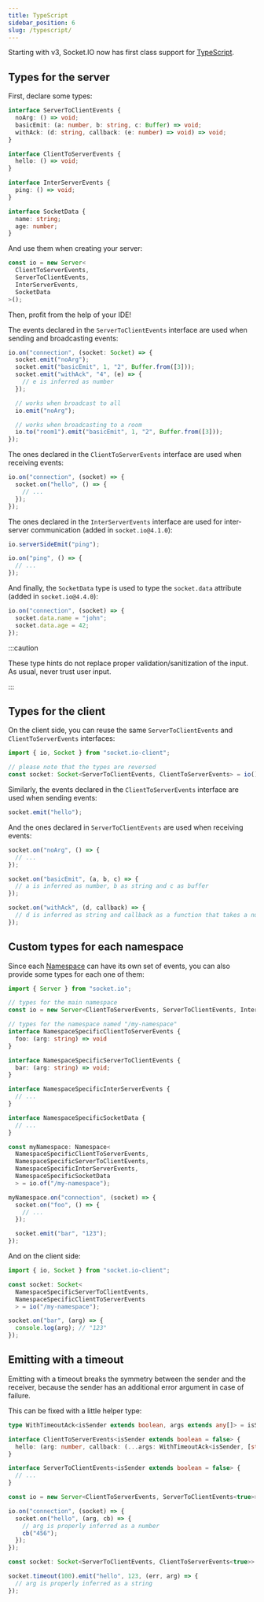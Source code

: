 ```yaml
---
title: TypeScript
sidebar_position: 6
slug: /typescript/
---
```


Starting with v3, Socket.IO now has first class support for [TypeScript](https://www.typescriptlang.org/).

## Types for the server

First, declare some types:

```ts
interface ServerToClientEvents {
  noArg: () => void;
  basicEmit: (a: number, b: string, c: Buffer) => void;
  withAck: (d: string, callback: (e: number) => void) => void;
}

interface ClientToServerEvents {
  hello: () => void;
}

interface InterServerEvents {
  ping: () => void;
}

interface SocketData {
  name: string;
  age: number;
}
```

And use them when creating your server:

```ts
const io = new Server<
  ClientToServerEvents,
  ServerToClientEvents,
  InterServerEvents,
  SocketData
>();
```

Then, profit from the help of your IDE!

The events declared in the `ServerToClientEvents` interface are used when sending and broadcasting events:

```ts
io.on("connection", (socket: Socket) => {
  socket.emit("noArg");
  socket.emit("basicEmit", 1, "2", Buffer.from([3]));
  socket.emit("withAck", "4", (e) => {
    // e is inferred as number
  });

  // works when broadcast to all
  io.emit("noArg");

  // works when broadcasting to a room
  io.to("room1").emit("basicEmit", 1, "2", Buffer.from([3]));
});
```

The ones declared in the `ClientToServerEvents` interface are used when receiving events:

```ts
io.on("connection", (socket) => {
  socket.on("hello", () => {
    // ...
  });
});
```

The ones declared in the `InterServerEvents` interface are used for inter-server communication (added in `socket.io@4.1.0`):

```ts
io.serverSideEmit("ping");

io.on("ping", () => {
  // ...
});
```

And finally, the `SocketData` type is used to type the `socket.data` attribute (added in `socket.io@4.4.0`):

```ts
io.on("connection", (socket) => {
  socket.data.name = "john";
  socket.data.age = 42;
});
```

:::caution

These type hints do not replace proper validation/sanitization of the input. As usual, never trust user input.

:::

## Types for the client

On the client side, you can reuse the same `ServerToClientEvents` and `ClientToServerEvents` interfaces:

```ts
import { io, Socket } from "socket.io-client";

// please note that the types are reversed
const socket: Socket<ServerToClientEvents, ClientToServerEvents> = io();
```

Similarly, the events declared in the `ClientToServerEvents` interface are used when sending events:

```ts
socket.emit("hello");
```

And the ones declared in `ServerToClientEvents` are used when receiving events:

```ts
socket.on("noArg", () => {
  // ...
});

socket.on("basicEmit", (a, b, c) => {
  // a is inferred as number, b as string and c as buffer
});

socket.on("withAck", (d, callback) => {
  // d is inferred as string and callback as a function that takes a number as argument
});
```

## Custom types for each namespace

Since each [Namespace](../06-Advanced/namespaces.md) can have its own set of events, you can also provide some types for
each one of them:

```ts
import { Server } from "socket.io";

// types for the main namespace
const io = new Server<ClientToServerEvents, ServerToClientEvents, InterServerEvents, SocketData>();

// types for the namespace named "/my-namespace"
interface NamespaceSpecificClientToServerEvents {
  foo: (arg: string) => void
}

interface NamespaceSpecificServerToClientEvents {
  bar: (arg: string) => void;
}

interface NamespaceSpecificInterServerEvents {
  // ...
}

interface NamespaceSpecificSocketData {
  // ...
}

const myNamespace: Namespace<
  NamespaceSpecificClientToServerEvents,
  NamespaceSpecificServerToClientEvents,
  NamespaceSpecificInterServerEvents,
  NamespaceSpecificSocketData
  > = io.of("/my-namespace");

myNamespace.on("connection", (socket) => {
  socket.on("foo", () => {
    // ...
  });

  socket.emit("bar", "123");
});
```

And on the client side:

```ts
import { io, Socket } from "socket.io-client";

const socket: Socket<
  NamespaceSpecificServerToClientEvents,
  NamespaceSpecificClientToServerEvents
  > = io("/my-namespace");

socket.on("bar", (arg) => {
  console.log(arg); // "123"
});
```

## Emitting with a timeout

Emitting with a timeout breaks the symmetry between the sender and the receiver, because the sender has an additional error argument in case of failure.

This can be fixed with a little helper type:

```ts
type WithTimeoutAck<isSender extends boolean, args extends any[]> = isSender extends true ? [Error, ...args] : args;

interface ClientToServerEvents<isSender extends boolean = false> {
  hello: (arg: number, callback: (...args: WithTimeoutAck<isSender, [string]>) => void) => void;
}

interface ServerToClientEvents<isSender extends boolean = false> {
  // ...
}

const io = new Server<ClientToServerEvents, ServerToClientEvents<true>>(3000);

io.on("connection", (socket) => {
  socket.on("hello", (arg, cb) => {
    // arg is properly inferred as a number
    cb("456");
  });
});

const socket: Socket<ServerToClientEvents, ClientToServerEvents<true>> = ioc("http://localhost:3000");

socket.timeout(100).emit("hello", 123, (err, arg) => {
  // arg is properly inferred as a string
});
```
